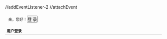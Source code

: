 //addEventListener-2
//attachEvent
<!doctype html>
<html lang="en">
<head>
  <meta charset="UTF-8">
  <title>Just a little Demo</title>
  <style>
  *{margin:0;padding:0;}
    .head {
      font-size: 12px;
      padding: 6px 0 0 10px;
    }

    #login_box {
      width: 300px;
      height: 150px;
      background: #eee;
      border: 1px solid #ccc;
      position: absolute;
      left:50%; top:50%;
      margin-left: -150px;
      margin-top: -75px;
      display: none;
    }

    #login_box p {
      height: 20px;
      border-bottom: 1px solid #ccc;
      font-size: 12px;
      padding: 6px 0 0 5px;
      font-weight: bold;
    }

    #login_box:before {
      content: ":）";
      position: absolute;
      top: 75px;
      left: 134px;
      font-size: 32px;
      transform: rotate(90deg);
    }

     #close {
      width: 14px;
      height: 14px;
      /*background:url(close.png) no-repeat;*/
      position: absolute;
      right: 4px;
      top: 6px;
      cursor: pointer;
    }

    #close:before, #close:after {
      content: '';
      position: absolute;
      right: -3px;
      top: 7px;
      width: 19px;
      height: 1px;
      background: #ccc;
      -webkit-transform: rotate(45deg);
      -moz-transform: rotate(45deg);
      -ms-transform: rotate(45deg);
      -o-transform: rotate(45deg);
      transform: rotate(45deg);
      transition: all .5s;
    }

    #close:after {
      -webkit-transform: rotate(-45deg);
      -moz-transform: rotate(-45deg);
      -ms-transform: rotate(-45deg);
      -o-transform: rotate(-45deg);
      transform: rotate(-45deg);
    }
    #close:hover:before, #close:hover:after {
      /*-webkit-transform: rotate(225deg);*/
      /*-moz-transform: rotate(225deg);*/
      /*-ms-transform: rotate(225deg);*/
      /*-o-transform: rotate(225deg);*/
      background: #f00;
    }
      /*#close:hover:after{*/
      /* -webkit-transform: rotate(135deg);*/
      /* -moz-transform: rotate(135deg);*/
      /* -ms-transform: rotate(135deg);*/
      /* -o-transform: rotate(135deg);*/
    /*}*/
    .anim_fadeInDown {
      animation-name: fadeInDown;
      -webkit-animation-name: fadeInDown;
      -moz-animation-name: fadeInDown;
      -o-animation-name: fadeInDown;
      -ms-animation-name: fadeInDown;
    }

    .anim_fadeOutUp {
      animation-name: fadeOutUp;
      -webkit-animation-name: fadeOutUp;
      -moz-animation-name: fadeOutUp;
      -o-animation-name: fadeOutUp;
      -ms-animation-name: fadeOutUp;
    }

    .animated {
      animation-fill-mode: both;
      -webkit-animation-fill-mode: both;
      -moz-animation-fill-mode: both;
      -o-animation-fill-mode: both;
      -ms-animation-fill-mode: both;
    }

    .speed_fast {
      animation-duration: 0.2s;
      -webkit-animation-duration: 0.2s;
      -moz-animation-duration: 0.2s;
      -o-animation-duration: 0.2s;
      -ms-animation-duration: 0.2s;
    }

    @keyframes fadeInDown{  
      0%{
        opacity: 0;
        transform: scale(0) translateY(-10px);
      }  
      100%{
        opacity: 1;
        transform: scale(1) translateY(0);
      }
    }

    @-webkit-keyframes fadeInDown{  
      0%{
        opacity: 0;
        -webkit-transform: scale(0) translateY(-10px);
      }  
      100%{
        opacity: 1;
        -webkit-transform: scale(1) translateY(0);
      }
    }

    @-moz-keyframes fadeInDown{  
      0%{
        opacity: 0;
        -moz-transform: scale(0) translateY(-10px);
      }  
      100%{
        opacity: 1;
        -moz-transform: scale(1) translateY(0);
      }
    }

    @-o-keyframes fadeInDown{  
      0%{
        opacity: 0;
        -o-transform: scale(0) translateY(-10px);
      }  
      100%{
        opacity: 1;
        -o-transform: scale(1) translateY(0);
      }
    }

    @-ms-keyframes fadeInDown{  
      0%{
        opacity: 0;
        -ms-transform: scale(0) translateY(-10px);
      }  
      100%{
        opacity: 1;
        -ms-transform: scale(1) translateY(0);
      }
    }

    @keyframes fadeOutUp{
      0%{
        opacity: 1;
        transform: translateY(0);
      }
      100%{
        opacity: 0;
        transform: translateY(-10px);
      }
    }

    @-webkit-keyframes fadeOutUp{
      0%{
        opacity: 1;
        -webkit-transform: translateY(0);
      }
      100%{
        opacity: 0;
        -webkit-transform: translateY(-10px);
      }
    }

    @-moz-keyframes fadeOutUp{
      0%{
        opacity: 1;
        -moz-transform: translateY(0);
      }
      100%{
        opacity: 0;
        -moz-transform: translateY(-10px);
      }
    }

    @-o-keyframes fadeOutUp{
      0%{
        opacity: 1;
        -o-transform: translateY(0);
      }
      100%{
        opacity: 0;
        -o-transform: translateY(-10px);
      }
    }

    @-ms-keyframes fadeOutUp{
      0%{
        opacity: 1;
        -ms-transform: translateY(0);
      }
      100%{
        opacity: 0;
        -ms-transform: translateY(-10px);
      }
    }
  </style>
  <script>
    window.onload = function() {
      var login_btn = document.getElementById('login'),
          login_box = document.getElementById('login_box'),
          close = document.getElementById('close');
      // 封装添加事件监听程序
      function addEvent(ele, type, hander){
        if(ele.addEventListener){
          ele.addEventListener(type, hander, false);
        } else if(ele.attachEvent){
          ele.attachEvent('on' + type, hander);
        } else {
          ele['on' + type] = hander;
        }
      }
      // 显示登录层函数
      function showLogin(){
        login_box.style.display = "block";
        login_box.className = 'anim_fadeInDown speed_fast animated';
      }
      // 隐藏登录层函数
      function hideLogin(){
        setTimeout(function() {
          login_box.style.display = "none";
        },200);
        login_box.className = 'anim_fadeOutUp speed_fast animated';
      }
      addEvent(login_btn, 'click', showLogin);
      addEvent(close, 'click', hideLogin);
      //点击登录按钮显示登录层 
      // 执行代码
      //点击关闭按钮隐藏登录层
      // 执行代码
    }
  </script>
  <script type="text/javascript">
    window.onblur = function() {
      document.title = '(●—●)';
    };
    window.onfocus = function() {
      document.title = "Just a little Demo";
    };
  </script>
</head>
<body>
  <div class="head">亲，您好！<input type="button" value="登 录" id="login"></div>
  <div id="login_box">
    <p>用户登录</p><span id="close"></span>
  </div>
</body>
</html>
